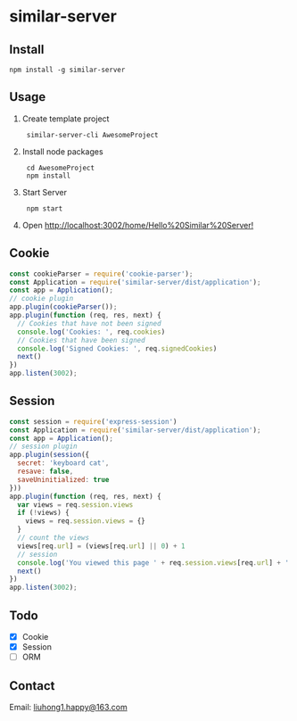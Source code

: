 # similar-server

## Install

    npm install -g similar-server

## Usage

1. Create template project

        similar-server-cli AwesomeProject

2. Install node packages

        cd AwesomeProject
        npm install

3. Start Server

        npm start

4. Open [http://localhost:3002/home/Hello%20Similar%20Server!](http://localhost:3002/home/Hello%20Similar%20Server!)

## Cookie

``` js
const cookieParser = require('cookie-parser');
const Application = require('similar-server/dist/application');
const app = Application();
// cookie plugin
app.plugin(cookieParser());
app.plugin(function (req, res, next) {
  // Cookies that have not been signed
  console.log('Cookies: ', req.cookies)
  // Cookies that have been signed
  console.log('Signed Cookies: ', req.signedCookies)
  next()
})
app.listen(3002);
```

## Session

``` js
const session = require('express-session')
const Application = require('similar-server/dist/application');
const app = Application();
// session plugin
app.plugin(session({
  secret: 'keyboard cat',
  resave: false,
  saveUninitialized: true
}))
app.plugin(function (req, res, next) {
  var views = req.session.views
  if (!views) {
    views = req.session.views = {}
  }
  // count the views
  views[req.url] = (views[req.url] || 0) + 1
  // session
  console.log('You viewed this page ' + req.session.views[req.url] + ' times');
  next()
})
app.listen(3002);
```

## Todo

- [x] Cookie
- [x] Session
- [ ] ORM

## Contact

Email: [liuhong1.happy@163.com](mailto:liuhong1.happy@163.com)
